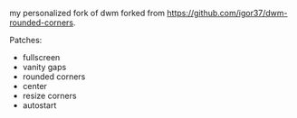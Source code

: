  my personalized fork of dwm forked from https://github.com/igor37/dwm-rounded-corners.

Patches:
- fullscreen
- vanity gaps
- rounded corners
- center
- resize corners
- autostart

